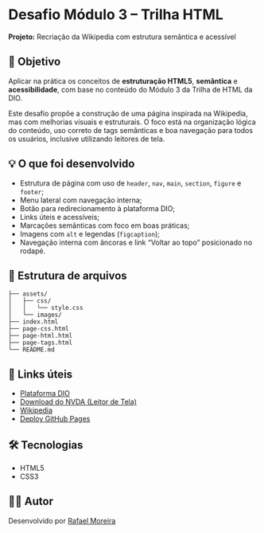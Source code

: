 # Desafio Módulo 3 – Trilha HTML

**Projeto:** Recriação da Wikipedia com estrutura semântica e acessível

## 🎯 Objetivo

Aplicar na prática os conceitos de **estruturação HTML5**, **semântica** e **acessibilidade**, com base no conteúdo do Módulo 3 da Trilha de HTML da DIO.

Este desafio propõe a construção de uma página inspirada na Wikipedia, mas com melhorias visuais e estruturais. O foco está na organização lógica do conteúdo, uso correto de tags semânticas e boa navegação para todos os usuários, inclusive utilizando leitores de tela.

## 💡 O que foi desenvolvido

- Estrutura de página com uso de `header`, `nav`, `main`, `section`, `figure` e `footer`;
- Menu lateral com navegação interna;
- Botão para redirecionamento à plataforma DIO;
- Links úteis e acessíveis;
- Marcações semânticas com foco em boas práticas;
- Imagens com `alt` e legendas (`figcaption`);
- Navegação interna com âncoras e link “Voltar ao topo” posicionado no rodapé.

## 📁 Estrutura de arquivos

```
├── assets/
│   ├── css/
│   │   └── style.css
│   └── images/
├── index.html
├── page-css.html
├── page-html.html
├── page-tags.html
└── README.md
```

## 🔗 Links úteis

- [Plataforma DIO](https://web.dio.me/)
- [Download do NVDA (Leitor de Tela)](https://www.nvaccess.org/download/)
- [Wikipedia](https://pt.wikipedia.org/)
- [Deploy GitHub Pages](https://rafaeltimoreira.github.io/trilha-html-modulo-3/)

## 🛠 Tecnologias

- HTML5  
- CSS3

## 👨‍💻 Autor

Desenvolvido por [Rafael Moreira](https://github.com/RafaeltiMoreira)